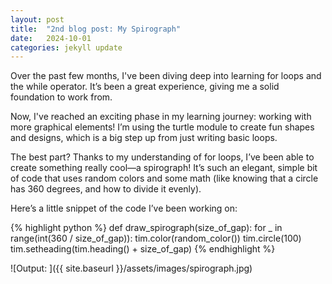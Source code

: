 ```yaml
---
layout: post
title:  "2nd blog post: My Spirograph"
date:   2024-10-01
categories: jekyll update
---
```

Over the past few months, I've been diving deep into learning for loops and the while operator. It’s been a great experience, giving me a solid foundation to work from.

Now, I've reached an exciting phase in my learning journey: working with more graphical elements! I’m using the turtle module to create fun shapes and designs, which is a big step up from just writing basic loops.

The best part? Thanks to my understanding of for loops, I’ve been able to create something really cool—a spirograph! It’s such an elegant, simple bit of code that uses random colors and some math (like knowing that a circle has 360 degrees, and how to divide it evenly).

Here’s a little snippet of the code I’ve been working on:


{% highlight python %}
def draw_spirograph(size_of_gap):
    for _ in range(int(360 / size_of_gap)):
        tim.color(random_color())
        tim.circle(100)
        tim.setheading(tim.heading() + size_of_gap)
{% endhighlight %}

![Output: ]({{ site.baseurl }}/assets/images/spirograph.jpg)